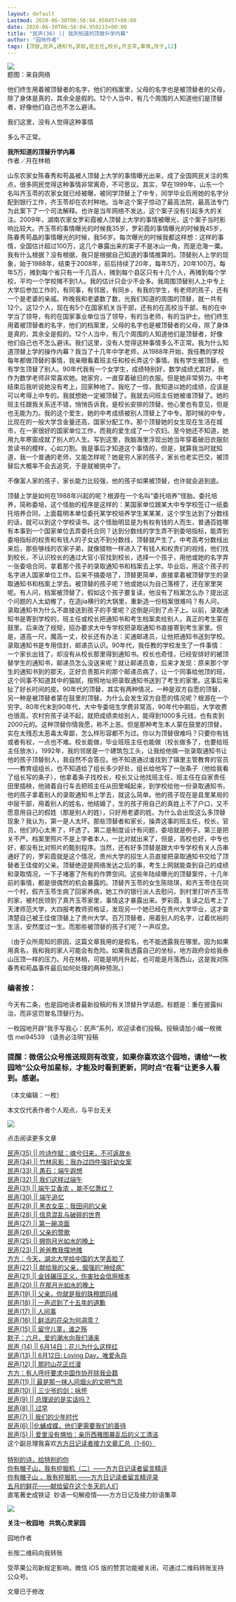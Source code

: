 ```yaml
---
layout: default
Lastmod: 2020-06-30T06:56:04.950457+00:00
date: 2020-06-30T06:56:04.950215+00:00
title: "民声(36) || 我所知道的顶替升学内幕"
author: "园地作者"
tags: [顶替,民声,通知书,录取,班主任,校长,齐玉苓,事情,孩子,12]
---
```


![](https://images.weserv.nl/?url=https%3A//mmbiz.qpic.cn/mmbiz_jpg/S9tXGzToY2cH6Wfic9SiaMvIJRW1qdkvB7ShFCHw36J6aZ9AsrPuU9IR7OwQUOXbLm0ib9qKLZ7Ljo5FMIwnZA07Q/640%3Fwx_fmt%3Djpeg)  
题图：来自网络  
  

他们终生用着被顶替者的名字，他们的档案里，父母的名字也是被顶替者的父母，除了身体是真的，其余全是假的。12个人当中，有几个周围的人知道他们是顶替者，好像他们自己也不怎么避讳。

我们这里，没有人觉得这种事情

多么不正常。  
  

**我所知道的顶替升学内幕**  
作者／月在林梢  

山东农家女陈春秀和苟晶被人顶替上大学的事情曝光出来，成了全国网民关注的焦点，很多网民觉得这种事情非常离奇，不可思议。其实，早在1999年，山东一个名叫齐玉苓的农家女就已经被曝，被同学顶替上了中专，同学毕业后用她的名字分配到银行工作，齐玉苓却在农村种地。当年这个案子惊动了最高法院，最高法专门为此案下了一个司法解释。也许是当年网络不发达，这个案子没有引起多大的关注。2009年，湖南农家女罗彩霞被人顶替上大学的事情被曝光，这个案子当时影响比较大。齐玉苓的事情曝光的时候我35岁，罗彩霞的事情曝光的时候我45岁，陈春秀苟晶的事情曝光的时候，我56岁。每次曝光的时候我都这样想：这样的事情，全国估计超过100万，这几个暴露出来的案子不是冰山一角，而是沧海一粟。我有什么根据？没有根据，我只是根据自己知道的事情推算的。顶替别人上学的现象，始于1988年，结束于2008年，前后持续了20年，每年5万，20年100万。每年5万，摊到每个省只有一千几百人，摊到每个县区只有十几个人，再摊到每个学校，平均一个学校摊不到1人。我的估计只会少不会多。我周围顶替别人上中专上大学后参加工作的，有同事，有邻居，有同乡，有我的学生，有老师的孩子，还有一个是老婆的亲戚。昨晚我和老婆数了数，光我们知道的周围的顶替，就一共有12个。这12个人，现在有5个在国家机关当干部，还有的在高校当干部，有的在中学当了领导，有的在国家事业单位当了领导，有的当老师，有的当护士。他们终生用着被顶替者的名字，他们的档案里，父母的名字也是被顶替者的父母，除了身体是真的，其余全是假的。12个人当中，有几个周围的人知道他们是顶替者，好像他们自己也不怎么避讳。我们这里，没有人觉得这种事情多么不正常。我为什么知道顶替上学的操作内幕？我当了十几年中学老师，从1988年开始，我任教的学校每年都做顶替的事情，我亲眼看着班主任和校长弄这个事情。我有学生被顶替，也有学生顶替了别人。90年代我有一个女学生，成绩特别好，数学成绩尤其好，我作为数学老师非常喜欢她。她家穷，一直穿着破旧的衣服。但是她非常努力。中考结束后我听说她没有考上，回家种地了。我吃了一惊，我知道以她的成绩，应该是可以考得上中专的。我就想她一定被顶替了。我就去问班主任她被谁顶替了。她的班主任跟我关系还不错，悄悄告诉我，是校长安排的顶替。他心里也有意见，但是也无能为力。我的这个爱生，她的中考成绩被别人顶替上了中专。那时候的中专，比现在的一般大学含金量还高，国家分配工作。那个顶替她的女生现在生活在城市，在一家很好的国家单位工作，而我的爱生成了一个农妇。至今她还不知道，她用九年寒窗成就了别人的人生。写到这里，我脑海里浮现出她当年穿着破旧衣服刻苦读书的模样，心如刀割。我是事后才知道这个事情的，但是，就算我当时就知道，我一个普通的老师，又能怎样呢？她是穷人家的孩子，家长也老实巴交，被顶替后大概率不会去追究，于是就被挑中了。

不像富人家的孩子，家长能力比较强，他的孩子如果被顶替，也许就会追到底。

顶替上学是如何在1988年兴起的呢？根源在一个名叫“委托培养”怪胎。委托培养，简称委培，这个怪胎的程序是这样的：某国家单位跟某大中专学校签订一纸委托培养合同，上面载明本单位委托某学校培养学生某某某，这个学生达到了分数线的话，就可以到这个学校读书。这个怪胎明显是为有权有钱的人而生，普通百姓哪有本事到一个国家单位去弄委托合同？达到分数线的学生弄不到委培指标，能弄到委培指标的权贵和有钱人的子女达不到分数线，顶替就产生了。中考高考分数线出来后，那些够线的农家子弟，就像猎物一样进入了有钱人和权贵们的视线，他们找到校长，不认识校长的通过大官小官找到校长，选择一个孩子，用他或她的名字弄一张委培合同，拿着那个孩子的录取通知书和档案去上学。毕业后，用这个孩子的名字进入国家单位工作。后来不搞委培了，顶替更简单，直接拿着被顶替学生的录取通知书和档案上学去。被顶替的孩子呢？他或她以为自己落榜了，还在家里哭呢。有人问，档案被顶替了，假如这个孩子要复读，他没有了档案怎么办？提出这个问题的人太幼稚了，在造jia横行的大锅里，重新造一份档案很难吗？有人问，录取通知书为什么不直接送到孩子的手里呢？这倒是问到了点子上。以前，录取通知书是寄到学校的，班主任或校长把通知书和考生档案卖给别人，真正的考生蒙在鼓里。后来改了规矩，招办要求大中专学校把录取通知书直接寄到考生家里。但是，道高一尺，魔高一丈，校长还有办法：买通邮递员，让他把通知书送到学校。录取通知书是专用信封，邮递员认识。90年代，我任教的学校发生了一件事情：一个家长出钱了，却没有从校长那里得到通知书。校长也奇怪，已经安排好的被顶替学生的通知书，邮递员怎么没送来呢？就让邮递员查，后来才发现：原来那个学生的通知书到的那天，正好负责那片的那个邮递员病了，让一个同事给他顶的班，这个同事不知道其中的猫腻，按照地址把录取通知书送到了考生的家里。这事后来扯了好长时间的皮。90年代的顶替，其实有两种情况，一种是双方自愿的顶替，另一种是被顶替者蒙在鼓里的顶替。为什么会发生双方自愿的情况呢？根源在一个穷字。80年代末到90年代，大中专委培生学费非常高，90年代中期后，大学收费也很高，农村穷孩子读不起，就把成绩卖给别人，能得到1000多元钱，也有卖到2000元的。这种顶替你情我愿，称不上恶。但是那种考生本人蒙在鼓里的顶替，实在太残忍太恶毒太卑鄙，怎么样形容都不为过。你以为顶替很难吗？只要你有钱或者有权，一点也不难。校长能做，毕业班班主任也能做（校长做多了，也要给班主任放水）。1992年，我的邻居是一个建筑包工头，让我给他搞一张录取通知书让他的孩子顶替别人，我自然不会答应。他不知道通过谁找到了镇里主管教育的官员——教育组组长，也不知道给了组长多少好处，组长给他写了一张条子（他给我看了组长写的条子），他拿着条子找校长，校长又让他找班主任，班主任在自家责任田里插秧，他骑着自行车去把班主任从田里喊起来，到学校给他一份录取通知书，他的孩子拿着别人的录取通知书上学去，就这么简单。他的孩子现在是县里某局的中层干部，用着别人的姓名，他结婚了，生的孩子用自己的真姓上不了户口，又不愿意用自己的假姓（那是别人的姓），只好用老婆的姓。为什么会出现这么多顶替现象？我认为，第一是人太坏。那些顶替者和家长，操弄这事的班主任，校长，官员，他们的心太黑了，坏透了。第二是制度设计有问题，委培就是例子。第三是把关不严。档案里照片不是上学者本人，一比对就出来了，但是，高校也好，中专也好，都没有比对照片的甄别程序。当然，还有好多顶替是跟大中专学校有关人员串通好了的，罗彩霞就是这个情况，贵州大学的招生人员直接把录取通知书交给了顶替者王佳俊的父亲。顶替绝迹是网络发达之后的事，考生上网就能查到自己的成绩和录取情况，一下子堵塞了所有的作弊空间。这些年陆续曝光的顶替案件，十几年前的事情，都是很偶然的机会暴露的。顶替齐玉苓的女生陈晓琪，和齐玉苓住在同一个村，假齐玉苓生病了回家养病，她工作的银行派人去慰问，到村里打听齐玉苓的家，被村民领到了真齐玉苓家里，事情这才暴露出来。罗彩霞，复读之后考上了天津师范大学，大四报考教师资格证，发现另一个她已经在贵州大学毕业，这才查清楚自己被王佳俊顶替上了贵州大学。百万顶替者，用着别人的名字，过着优裕的生活，安然度过一生。而那些被顶替的孩子们呢？一声叹息。

  
（由于众所周知的原因，这篇文章我用的是假名，也不能透露我在哪里。因为如果用真名，我和我的家人可能会有危险。如果我透露自己的坐标，地方政府会给我泰山压顶一样的压力。月在林梢，可能是明月升起，也可能是月落西山，这是我对陈春秀和苟晶事件最后如何处理的两种预测。）  

### 编者按：

今天有二条，也是园地读者最新投稿的有关顶替升学话题。标题是：重在披露纠治，而非惩罚冒名顶替行为。

一枚园地开辟“我手写我心：民声”系列，欢迎读者们投稿。投稿请加小编一枚微信 mei94539 （请务必注明“投稿

### 提醒：微信公众号推送规则有改变，如果你喜欢这个园地，请给“一枚园地”公众号加星标，才能及时看到更新，同时点“在看”让更多人看到。感谢。

（本文编辑：一枚）

本文仅代表作者个人观点，与平台无关

![](https://images.weserv.nl/?url=https%3A//mmbiz.qpic.cn/mmbiz_jpg/S9tXGzToY2fl46QrlIheibuy8hbnicA3obgniajictfdXwgl7ygE0SOCDt1zGltBs7rWvYpvYBQHGJQmAbNcfbsbzg/640%3Fwx_fmt%3Djpeg)  

点击阅读更多文章  

  
[民声(35) || 吟诗作赋：魂兮归来，不可返故乡](http://mp.weixin.qq.com/s?__biz=MzI2NDc3Nzg2OQ==&mid=2247484466&idx=2&sn=defe19282411578b2000205328ef3943&chksm=eaa63dd0ddd1b4c6fffcd44d0d09046d297aeefe4fb46a3cd82dd9aa894438c4dcabb174646f&scene=21#wechat_redirect)  
[民声(34) || 竹林风影：我办过四件强奸幼女案](http://mp.weixin.qq.com/s?__biz=MzI2NDc3Nzg2OQ==&mid=2247484466&idx=1&sn=b1e0f440b582ea75b851eaec1e3f75a8&chksm=eaa63dd0ddd1b4c6b058f8df441e425285332e504bf26067d2405372b705eb8a1390cd1222d3&scene=21#wechat_redirect)  
[民声(33) || 愚石：端午遐想](http://mp.weixin.qq.com/s?__biz=MzI2NDc3Nzg2OQ==&mid=2247484445&idx=2&sn=7dca072d6a3f2583bb74490bf1ae9a4c&chksm=eaa63dffddd1b4e94829d189608d31502ec94fc58ea363b775f04a2da640faf9d9c5d0db6f8e&scene=21#wechat_redirect)  
[民声(32) || 我们这样过端午](http://mp.weixin.qq.com/s?__biz=MzI2NDc3Nzg2OQ==&mid=2247484445&idx=1&sn=3a8e8779dcbb298bcac6610a3a1fe9ec&chksm=eaa63dffddd1b4e9e7fb6147bbb54e0f514a730e1b3c75610341ee254bff3d34b1d39b11bb71&scene=21#wechat_redirect)  
[民声(31) || 端午艾香浓 ，能不忆萧红？](http://mp.weixin.qq.com/s?__biz=MzI2NDc3Nzg2OQ==&mid=2247484429&idx=2&sn=d3e51c570bfb9961d56f1ea8528c1b5d&chksm=eaa63defddd1b4f9a8eb6747c329f20345079deebc79ff2ca6d37b1dbb4b71ff755000e62de3&scene=21#wechat_redirect)  
[民声(30) || 端午追忆](http://mp.weixin.qq.com/s?__biz=MzI2NDc3Nzg2OQ==&mid=2247484429&idx=1&sn=dd112365e038c71783c8d196de1a2d49&chksm=eaa63defddd1b4f9f886635f74f92f6f0c3ec9da06a7c0744c143ec0d15638f67cd3eba20da3&scene=21#wechat_redirect)  
[民声(29) || 黑衣女巫：我田间的父亲](http://mp.weixin.qq.com/s?__biz=MzI2NDc3Nzg2OQ==&mid=2247484410&idx=2&sn=1352cc75728071985f4b9453e2a0e23d&chksm=eaa63a18ddd1b30e4ca99c903166d13bf3fcfd942770d3815a3b81f20689651677cd820a861a&scene=21#wechat_redirect)  
[民声(28) || 信息混乱与破碎的世界](http://mp.weixin.qq.com/s?__biz=MzI2NDc3Nzg2OQ==&mid=2247484410&idx=1&sn=9e86440ed3e64df60c019b7c3ebfe918&chksm=eaa63a18ddd1b30e41c638b6a67cff507d8f78a17a506b68f459a4ca73577e6bff7bb72131d5&scene=21#wechat_redirect)  
[民声(27) || 第一碗凉面](http://mp.weixin.qq.com/s?__biz=MzI2NDc3Nzg2OQ==&mid=2247484392&idx=2&sn=b0e88a73037c828517927d857ef76d90&chksm=eaa63a0addd1b31c0f5b7402df9d46f558c070864877dc07aa6c98071fe0dd76cede2eeaa2bb&scene=21#wechat_redirect)  
[民声(26) || 父亲的赞歌](http://mp.weixin.qq.com/s?__biz=MzI2NDc3Nzg2OQ==&mid=2247484392&idx=1&sn=b1d000aea76f9344cf5a9c2f1a393aa6&chksm=eaa63a0addd1b31cd0c8ac286e9f7620b1bf069641a90b250c67bbc73267472d74b6c788213a&scene=21#wechat_redirect)  
[民声(25) || 拥抱月光如水的晚上](http://mp.weixin.qq.com/s?__biz=MzI2NDc3Nzg2OQ==&mid=2247484371&idx=3&sn=6d3b2307792e6f7a35c2878c96fb8946&chksm=eaa63a31ddd1b327de092fe906688a177f675f48612163becd2c6d98f75ea1e331cf60fc496a&scene=21#wechat_redirect)  
[民声(23) || 爸爸教我摆地摊](http://mp.weixin.qq.com/s?__biz=MzI2NDc3Nzg2OQ==&mid=2247484371&idx=1&sn=cbc2022b71d73e6bb5cc0d8d18fe700a&chksm=eaa63a31ddd1b3275f1ad4bc0246217fd708c95494eff1c14912f7d511b78e57ed8d50110803&scene=21#wechat_redirect)  
[方方：今天，湖北大学给中国的大学丢脸了](http://mp.weixin.qq.com/s?__biz=MzI2NDc3Nzg2OQ==&mid=2247484348&idx=1&sn=cb6bdcc0596240a5ebae988843df8756&chksm=eaa63a5eddd1b348cff349d6d062e23ec36ef536d448536fedb4924300771369fe8a67a4787e&scene=21#wechat_redirect)  
[民声(22) || 献给我的父亲，倔强的“神经病”](http://mp.weixin.qq.com/s?__biz=MzI2NDc3Nzg2OQ==&mid=2247484348&idx=2&sn=29a71a4bf2483bc4ffe82b19c9c12666&chksm=eaa63a5eddd1b34892abeb1d3ba865a853d59addb38ddb8f89923b8ee941b46d0d787c4c6ed8&scene=21#wechat_redirect)  
[民声(21) || 金钱碾压正义，伤害社会信用根本](http://mp.weixin.qq.com/s?__biz=MzI2NDc3Nzg2OQ==&mid=2247484326&idx=1&sn=df3106cc2ae3521c4fe2544825f646e0&chksm=eaa63a44ddd1b352ebbeb7f78ab073d708aea166013f7421a12b6fab90c8dc727ed8c865a894&scene=21#wechat_redirect)  
[民声(20) || 在那月光如水的晚上](http://mp.weixin.qq.com/s?__biz=MzI2NDc3Nzg2OQ==&mid=2247484308&idx=1&sn=1fc5c2fed38385f2f49a804bbf74e161&chksm=eaa63a76ddd1b36098316409ecf350b08cd6621a9ec73c171e17afc386511a558031afcc2d98&scene=21#wechat_redirect)  
[民声(19) || 父亲，你就是我的珠穆朗玛峰](http://mp.weixin.qq.com/s?__biz=MzI2NDc3Nzg2OQ==&mid=2247484296&idx=1&sn=3ec25a8fd5730f02e239862e941d0dac&chksm=eaa63a6addd1b37c2e5d8e663836e515519184e0e04eb46f69e906d5148aaaaae9d5535f0977&scene=21#wechat_redirect)  
[民声(18) || 一声迟到了十五年的道歉](http://mp.weixin.qq.com/s?__biz=MzI2NDc3Nzg2OQ==&mid=2247484288&idx=2&sn=8fc85f48290983c4b458a1422cb1e296&chksm=eaa63a62ddd1b3744369d07fc11729db6610e37baf8478d5ddebcce32b31a81e1f922887c113&scene=21#wechat_redirect)  
[民声(17) || 人间事](http://mp.weixin.qq.com/s?__biz=MzI2NDc3Nzg2OQ==&mid=2247484288&idx=1&sn=390309581f16fdb8c37d7eebc2359ce2&chksm=eaa63a62ddd1b374fe496b5be65804f482a3bfabc5f56ee893cfd100e97fb5639a3c27778e09&scene=21#wechat_redirect)  
[民声(16) || 鲜活的花朵为何凋零？](http://mp.weixin.qq.com/s?__biz=MzI2NDc3Nzg2OQ==&mid=2247484270&idx=1&sn=79e3d9d9ee4c5779a90eafa47b356e6b&chksm=eaa63a8cddd1b39a816e373cd0e4d10c45ad0e04fdd07b97af9b4bae21dbe91d3f99208809c0&scene=21#wechat_redirect)  
[民声(15) || 留守儿童，谁之殇](http://mp.weixin.qq.com/s?__biz=MzI2NDc3Nzg2OQ==&mid=2247484257&idx=1&sn=36589064bf550d896768b0298e5b2d9b&chksm=eaa63a83ddd1b395cc05a39f9fe082111cf0453eb8471a63ca10790c86054a27f8506da82d41&scene=21#wechat_redirect)  
[默子：六月，爱的潮水向我们涌来](http://mp.weixin.qq.com/s?__biz=MzI2NDc3Nzg2OQ==&mid=2247484257&idx=2&sn=20ad7a0bc0a53374280371594a6764bd&chksm=eaa63a83ddd1b395d28b93f0e1e9c46fde6dbc559e964726d938d0622fb5155887f820dd7493&scene=21#wechat_redirect)  
[民声 (14) || 6月14日：花儿为什么这样红](http://mp.weixin.qq.com/s?__biz=MzI2NDc3Nzg2OQ==&mid=2247484242&idx=2&sn=386115b9a0dc5c5ceaea7fa741fb1e4b&chksm=eaa63ab0ddd1b3a619d962ee7941602e908b50d74edd0bd8ff4044b1858035d0a8a34120ce2f&scene=21#wechat_redirect)  
[民声(13) || 6月12日: Loving Day，唯爱永存](http://mp.weixin.qq.com/s?__biz=MzI2NDc3Nzg2OQ==&mid=2247484242&idx=1&sn=f73d1d37606b593d0a45f27c2f2c07a8&chksm=eaa63ab0ddd1b3a6a20a1901a30c82aac86b5ac757412d3296b552372d9f2ee6d2f80d7573f2&scene=21#wechat_redirect)  
[民声(12) || 那时山花正烂漫](http://mp.weixin.qq.com/s?__biz=MzI2NDc3Nzg2OQ==&mid=2247484224&idx=1&sn=5281ddcec4303479d2350e267e3e2a10&chksm=eaa63aa2ddd1b3b4add668aca447bc70c88047b2806ded7a7f045f176449331fd898ca544747&scene=21#wechat_redirect)  
[方方：有人呼吁要求中国作协开除我会籍](http://mp.weixin.qq.com/s?__biz=MzI2NDc3Nzg2OQ==&mid=2247484190&idx=2&sn=6412a68e6d0565a95de8cde6c468281f&chksm=eaa63afcddd1b3ea19e82c3b9fcdb0ab93e4a788d4a5fede5dd121e1e51af614c487b47a4b77&scene=21#wechat_redirect)  
[民声(11) || 最是那一抹人间烟火的文明气息](http://mp.weixin.qq.com/s?__biz=MzI2NDc3Nzg2OQ==&mid=2247484198&idx=1&sn=76bb664c5d07bf2b2057de3947c06906&chksm=eaa63ac4ddd1b3d23f4ad354e9f7b3e86d93e36e8fdf2adbd9bc1fa68e1a617254a55d293713&scene=21#wechat_redirect)  
[民声(10) || 三少爷的剑：咏怀](http://mp.weixin.qq.com/s?__biz=MzI2NDc3Nzg2OQ==&mid=2247484190&idx=1&sn=2f8dd36323ac142fc27ae2d8de7434bc&chksm=eaa63afcddd1b3ea0f8fdabd6decf9455a2dea04b22b5311534383bc2e89ebc061130e3e2323&scene=21#wechat_redirect)  
[民声(9) || 总理说的是实话吗？](http://mp.weixin.qq.com/s?__biz=MzI2NDc3Nzg2OQ==&mid=2247484163&idx=1&sn=2be1603cd61ff850040eb18cdfcc8976&chksm=eaa63ae1ddd1b3f778307b60dbfecd1d224e4abb94919b8934b27bad8c573671fc16797d640c&scene=21#wechat_redirect)  
[民声(8) || 过早](http://mp.weixin.qq.com/s?__biz=MzI2NDc3Nzg2OQ==&mid=2247484149&idx=1&sn=fff034863286c32ed63b1817e961bad3&chksm=eaa63b17ddd1b201a79c227f62399aae5551fe819b4a3ae77d00dcb0d340a7bec586b1c1447d&scene=21#wechat_redirect)  
[民声(7) || 我们的少年时代](http://mp.weixin.qq.com/s?__biz=MzI2NDc3Nzg2OQ==&mid=2247484132&idx=1&sn=fc016cb962367d902fe3875abb77b416&chksm=eaa63b06ddd1b210dfcd2b849fc003ca90ec1800b55da57f261593c829132194640a46c8d983&scene=21#wechat_redirect)  
[民声(6) ||化蛹成蝶，他们更需要我们的善待](http://mp.weixin.qq.com/s?__biz=MzI2NDc3Nzg2OQ==&mid=2247484115&idx=1&sn=f3c378cb7f0adde3a1425574ac9cff0f&chksm=eaa63b31ddd1b2272650b7678b884433cde84369b35313ce950b08b407ec7bbf935512817c4d&scene=21#wechat_redirect)  
[民声(5) || 爱里没有惧怕：亲历西雅图暴乱后的义工清洁](http://mp.weixin.qq.com/s?__biz=MzI2NDc3Nzg2OQ==&mid=2247484106&idx=1&sn=5a7115a37dce6181ddb51941adeab790&chksm=eaa63b28ddd1b23ed82b276efa7df26ed835c042133106a76f8ada3ec86f5ed140152bf6cabf&scene=21#wechat_redirect)  
这个副总理我喜欢[方方日记读者接力文章汇总（1-60）  
](http://mp.weixin.qq.com/s?__biz=MzI2NDc3Nzg2OQ==&mid=2247483975&idx=1&sn=c73d05be06f4f66f52218c6a99ab6d50&chksm=eaa63ba5ddd1b2b311980da384b8ad8cf67f1570e4d2ec41b3e4dff685c095828f5042d38070&scene=21#wechat_redirect)  
[特别的诗，给特别的你](http://mp.weixin.qq.com/s?__biz=MzI2NDc3Nzg2OQ==&mid=2247483930&idx=1&sn=b8844a07b9b9f2cfbb1a16fabae73ea6&chksm=eaa63bf8ddd1b2ee271920d784c8b8cd2d1d4c8798d279c663da99c8d92983f4beccc3b9bfd3&scene=21#wechat_redirect)  
[你有帽子山，我有挖掘机（二）——方方日记读者留言精评](http://mp.weixin.qq.com/s?__biz=MzI2NDc3Nzg2OQ==&mid=2247483737&idx=1&sn=cef7136bfb8decdf1e03b745d1094e60&chksm=eaa638bbddd1b1ad53db459c59b27edb0ebae4d68edd8202d65d6d088bb929bb98d8be7561fc&scene=21#wechat_redirect)  
[你有帽子山 ，我有挖掘机 ——方方日记读者留言精评录](http://mp.weixin.qq.com/s?__biz=MzI2NDc3Nzg2OQ==&mid=2247483732&idx=1&sn=37a5512e72a4d1f1eec55841f27418d3&chksm=eaa638b6ddd1b1a0394442f74042165eda779f4bbebbfa68f4158213ccfa95ca50441cc5ccb1&scene=21#wechat_redirect)  
[五月的鲜花——献给留在这个冬天的人们](http://mp.weixin.qq.com/s?__biz=MzI2NDc3Nzg2OQ==&mid=2247483691&idx=1&sn=4417973362ed6966a02db0a495a3d4fc&chksm=eaa638c9ddd1b1dfb7328b7592caa0a4460eae85bd4e27b87c4f19ba917d2fb881f9bd772062&scene=21#wechat_redirect)  
直笔著史成铁证  妙语一句解疫情——方方日记及接力妙语集萃

![](https://images.weserv.nl/?url=https%3A//mmbiz.qpic.cn/mmbiz_jpg/S9tXGzToY2fl46QrlIheibuy8hbnicA3obZbZht89XjCX23DZicUCM0t3Dw4BU9heu09MQ1gcRRKB620joByGw70A/640%3Fwx_fmt%3Djpeg)

**关注一枚园地   共筑心灵家园**

园地作者

长按二维码向我转账

受苹果公司新规定影响，微信 iOS 版的赞赏功能被关闭，可通过二维码转账支持公众号。

文章已于修改

